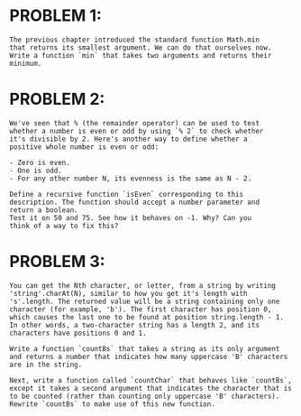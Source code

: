 # PROBLEM 1:

    The previous chapter introduced the standard function Math.min
    that returns its smallest argument. We can do that ourselves now.
    Write a function `min` that takes two arguments and returns their
    minimum.

# PROBLEM 2:

    We've seen that % (the remainder operator) can be used to test
    whether a number is even or odd by using `% 2` to check whether
    it's divisible by 2. Here's another way to define whether a
    positive whole number is even or odd:

    - Zero is even.
    - One is odd.
    - For any other number N, its evenness is the same as N - 2.

    Define a recursive function `isEven` corresponding to this
    description. The function should accept a number parameter and
    return a boolean.
    Test it on 50 and 75. See how it behaves on -1. Why? Can you
    think of a way to fix this?

# PROBLEM 3:

    You can get the Nth character, or letter, from a string by writing
    'string'.charAt(N), similar to how you get it's length with
    's'.length. The returned value will be a string containing only one
    character (for example, 'b'). The first character has position 0,
    which causes the last one to be found at position string.length - 1.
    In other words, a two-character string has a length 2, and its
    characters have positions 0 and 1.

    Write a function `countBs` that takes a string as its only argument
    and returns a number that indicates how many uppercase 'B' characters
    are in the string.

    Next, write a function called `countChar` that behaves like `countBs`,
    except it takes a second argument that indicates the character that is
    to be counted (rather than counting only uppercase 'B' characters).
    Rewrite `countBs` to make use of this new function.
